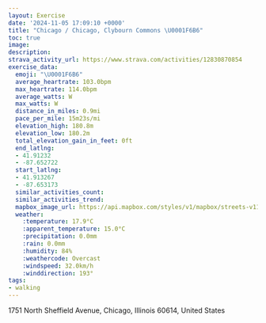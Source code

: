 ```yaml
---
layout: Exercise
date: '2024-11-05 17:09:10 +0000'
title: "Chicago / Chicago, Clybourn Commons \U0001F6B6"
toc: true
image:
description:
strava_activity_url: https://www.strava.com/activities/12830870854
exercise_data:
  emoji: "\U0001F6B6"
  average_heartrate: 103.0bpm
  max_heartrate: 114.0bpm
  average_watts: W
  max_watts: W
  distance_in_miles: 0.9mi
  pace_per_mile: 15m23s/mi
  elevation_high: 180.8m
  elevation_low: 180.2m
  total_elevation_gain_in_feet: 0ft
  end_latlng:
  - 41.91232
  - -87.652722
  start_latlng:
  - 41.913267
  - -87.653173
  similar_activities_count:
  similar_activities_trend:
  mapbox_image_url: https://api.mapbox.com/styles/v1/mapbox/streets-v11/static/path-5+787af2-1.0(qoy~Ffe_vO%7BC%60EuC%60F%7BAxBOVQd%40iA~Aa%40lAKHrFoKnA%7BA%7C%40wApBoCzDkG),pin-s-s+e5b22e(-87.6554,41.91497),pin-s-f+89ae00(-87.65437999999999,41.91428999999997)/auto/800x800?access_token=pk.eyJ1Ijoiam9zaGJlY2ttYW4iLCJhIjoiY205eWR2aDd1MWZ6djJrbXc4a3M0bWZleiJ9.XiG9OWkNcZk2QzjJbxLB4A
  weather:
    :temperature: 17.9°C
    :apparent_temperature: 15.0°C
    :precipitation: 0.0mm
    :rain: 0.0mm
    :humidity: 84%
    :weathercode: Overcast
    :windspeed: 32.0km/h
    :winddirection: 193°
tags:
- walking
---
```

1751 North Sheffield Avenue, Chicago, Illinois 60614, United States
